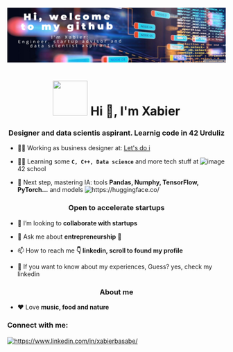 [![Header](https://github.com/xbasabe/xbasabe/blob/main/Edit.org_design_28-09-12--35.jpg
)](https://es.linkedin.com/in/xabierbasabe)


<h1 align="center"><img src="https://github.com/user-attachments/assets/555a9a04-07bc-48a7-b335-1eac158496e5" height="80" width="80"/> Hi 👋, I'm Xabier </h1> 
<h3 align="center">Designer and data scientis aspirant. Learnig code in 42 Urduliz</h3>


- 👨‍💻 Working as business designer at: [Let's do i](https://www.letsdoi.com/)

- 👨‍🎓 Learning some **`C, C++, Data science`** and more tech stuff at ![image](https://github.com/user-attachments/assets/a73b3905-6cfc-43d9-9772-1e9910d4dd94)
 42 school

- 🧠​ Next step, mastering IA: tools **Pandas, Numphy, TensorFlow, PyTorch...** and models <img src="https://github.com/user-attachments/assets/afd0709f-467c-4ed8-8c0a-5dafb20e735a" alt="https://huggingface.co/" heigth="18"  width="18"/>


<h3 align="center">Open to accelerate startups</h3>

- 🤝 I’m looking to **collaborate with startups**

- 💬 Ask me about **entrepreneurship** 🚀

- 📫 How to reach me **👇 linkedin, scroll to found my profile**

- 📑​ If you want to know about my experiences, Guess? yes, check my linkedin

<h3 align="center">About me</h3>

- ❤️ Love **music, food and nature** 

<h3 align="left">Connect with me:</h3>
<p align="left">
<a href="https://www.linkedin.com/in/xabierbasabe/" target="blank"><img align="center" src="https://raw.githubusercontent.com/rahuldkjain/github-profile-readme-generator/master/src/images/icons/Social/linked-in-alt.svg" alt="https://www.linkedin.com/in/xabierbasabe/" height="30" width="40" /></a>

